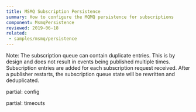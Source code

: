 ```yaml
---
title: MSMQ Subscription Persistence
summary: How to configure the MQMQ persistence for subscriptions
component: MsmqPersistence
reviewed: 2019-06-18
related:
 - samples/msmq/persistence
---
```


Note: The subscription queue can contain duplicate entries. This is by design and does not result in events being published multiple times. Subscription entries are added for each subscription request received. After a publisher restarts, the subscription queue state will be rewritten and deduplicated.

partial: config


partial: timeouts
